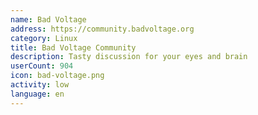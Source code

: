 ```yaml
---
name: Bad Voltage
address: https://community.badvoltage.org
category: Linux
title: Bad Voltage Community
description: Tasty discussion for your eyes and brain
userCount: 904
icon: bad-voltage.png
activity: low
language: en
---
```

